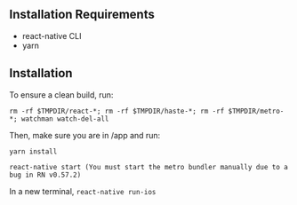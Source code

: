 ## Installation Requirements

* react-native CLI
* yarn

## Installation

To ensure a clean build, run:

`rm -rf $TMPDIR/react-*; rm -rf $TMPDIR/haste-*; rm -rf $TMPDIR/metro-*; watchman watch-del-all`

Then, make sure you are in /app and run:

`yarn install`

`react-native start (You must start the metro bundler manually due to a bug in RN v0.57.2)`

In a new terminal, `react-native run-ios`

